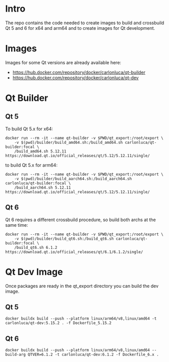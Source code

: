 # Intro

The repo contains the code needed to create images to build and crossbuild Qt 5 and 6 for x64 and arm64 and to create images for Qt development.

# Images

Images for some Qt versions are already available here:

* https://hub.docker.com/repository/docker/carlonluca/qt-builder
* https://hub.docker.com/repository/docker/carlonluca/qt-dev

# Qt Builder

## Qt 5

To build Qt 5.x for x64:

```
docker run --rm -it --name qt-builder -v $PWD/qt_export:/root/export \
    -v $(pwd)/builder/build_amd64.sh:/build_amd64.sh carlonluca/qt-builder:focal \
    /build_amd64.sh 5.12.11 https://download.qt.io/official_releases/qt/5.12/5.12.11/single/
```

to build Qt 5.x for arm64:

```
docker run --rm -it --name qt-builder -v $PWD/qt_export:/root/export \
    -v $(pwd)/builder/build_aarch64.sh:/build_aarch64.sh carlonluca/qt-builder:focal \
    /build_aarch64.sh 5.12.11 https://download.qt.io/official_releases/qt/5.12/5.12.11/single/
```

## Qt 6

Qt 6 requires a different crossbuild procedure, so build both archs at the same time:

```
docker run --rm -it --name qt-builder -v $PWD/qt_export:/root/export \
    -v $(pwd)/builder/build_qt6.sh:/build_qt6.sh carlonluca/qt-builder:focal \
    /build_qt6.sh 6.1.2 https://download.qt.io/official_releases/qt/6.1/6.1.2/single/
```

# Qt Dev Image

Once packages are ready in the qt_export directory you can build the dev image.

## Qt 5

```
docker buildx build --push --platform linux/arm64/v8,linux/amd64 -t carlonluca/qt-dev:5.15.2 . -f Dockerfile_5.15.2
```

## Qt 6

```
docker buildx build --push --platform linux/arm64/v8,linux/amd64 --build-arg QTVER=6.1.2 -t carlonluca/qt-dev:6.1.2 -f Dockerfile_6.x .
```